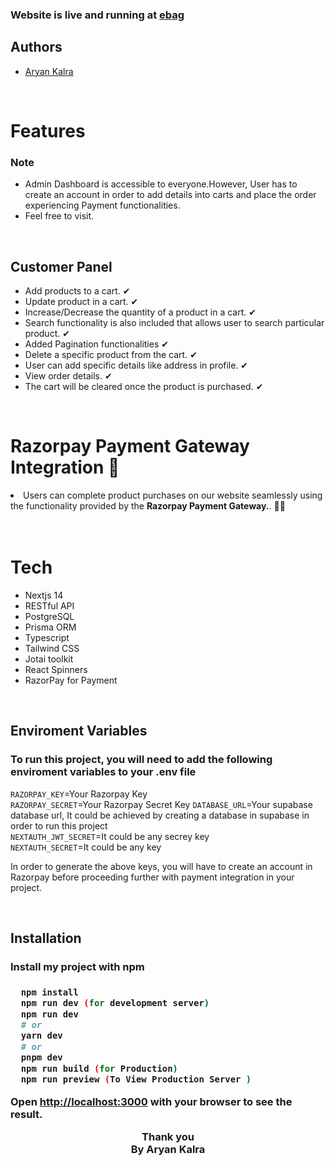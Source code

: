 <h3>Website is live and running at  <a href="https://ebag-ytx.vercel.app/">ebag</a>
</h3>
<h2>Authors</h2>
<ul>
<li><a href="https://github.com/A-ryan-Kalra">Aryan Kalra</a></li>
</ul>
</br>

<h1>Features</h1>

<h3>Note</h3>
<ul>
<li>Admin Dashboard is accessible to everyone.However, User has to create an account in order to add details into carts and place the order experiencing Payment functionalities.</li>
<li>Feel free to visit.</li>
</ul>
</br>

 <h2>Customer Panel</h2>
  <ul>
  <li>Add products to a cart. ✔</li>
  <li>Update product in a cart. ✔</li>
  <li>Increase/Decrease the quantity of a product in a cart. ✔</li>
  <li>Search functionality is also included that allows user to search particular product. ✔</li>
  <li>Added Pagination functionalities ✔</li>
  <li>Delete a specific product from the cart. ✔</li>
  <li>User can add specific details like address in profile. ✔</li>
  <li>View order details. ✔</li>
  <li>The cart will be cleared once the product is purchased. ✔</li>
  </ul>
</br>

<h1>Razorpay Payment Gateway Integration  💸</h1>
<li>Users can complete product purchases on our website seamlessly using the functionality provided by the <strong>Razorpay Payment Gateway.</strong>. 🥳🥳</li>
</br>
</br>

<h1>Tech</h1>
<ul>
<li>Nextjs 14</li>
<li>RESTful API</li>
<li>PostgreSQL</li>
<li>Prisma ORM</li>
<li>Typescript</li>
<li>Tailwind CSS</li>
<li>Jotai toolkit</li>
<li>React Spinners</li>
<li>RazorPay for Payment</li>
</ul>

</br>
<h2>Enviroment Variables</h2>
<h3>To run this project, you will need to add the following enviroment variables to your .env file</h3>

<code>RAZORPAY_KEY</code>=Your Razorpay Key
</br>
<code>RAZORPAY_SECRET</code>=Your Razorpay Secret Key
<code>DATABASE_URL</code>=Your supabase database url, It could be achieved by creating a database in supabase in order to run this project
</br>
<code>NEXTAUTH_JWT_SECRET</code>=It could be any secrey key
</br>
<code>NEXTAUTH_SECRET</code>=It could be any key

In order to generate the above keys, you will have to create an account in Razorpay before proceeding further with payment integration in your project.

</br>

<h2>Installation</h2>
<h3>Install my project with npm<h3>

```bash
  npm install
  npm run dev (for development server)
  npm run dev
  # or
  yarn dev
  # or
  pnpm dev
  npm run build (for Production)
  npm run preview (To View Production Server )

```

Open <a href='http://localhost:3000'>http://localhost:3000</a> with your browser to see the result.

<div align="center">

Thank you\
By Aryan Kalra

</div>
